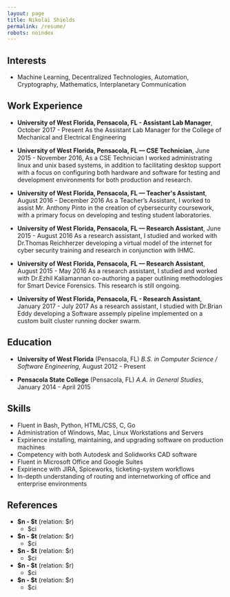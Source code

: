 ```yaml
---
layout: page
title: Nikolai Shields
permalink: /resume/
robots: noindex
---
```


Interests
---------

* Machine Learning, Decentralized Technologies, Automation, Cryptography, Mathematics, Interplanetary Communication

Work Experience
---------------
* **University of West Florida, Pensacola, FL - Assistant Lab Manager**, October 2017 - Present
    As the Assistant Lab Manager for the College of Mechanical and Electrical Engineering

* **University of West Florida, Pensacola, FL — CSE Technician**, June 2015 - November 2016,
    As a CSE Technician I worked administrating linux and unix based systems, in addition to facilitating desktop support with a focus on configuring both hardware and software for testing and development environments for both production and research.

* **University of West Florida, Pensacola, FL — Teacher's Assistant**, August 2016 - December 2016
    As a Teacher’s Assistant, I worked to assist Mr. Anthony Pinto in the creation of cybersecurity coursework, with a primary focus on developing and testing student laboratories.

* **University of West Florida, Pensacola, FL — Research Assistant**, June 2015 - August 2016
    As a research assistant, I studied and worked with Dr.Thomas Reichherzer developing a virtual model of the internet for cyber security training and research in conjunction with IHMC.

* **University of West Florida, Pensacola, FL — Research Assistant**, August 2015 - May 2016
    As a research assistant, I studied and worked with Dr.Ezhil Kaliamannan co-authoring a paper outlining methodologies for Smart Device Forensics. This research is still ongoing.

* **University of West Florida, Pensacola, FL - Research Assistant**, January 2017 - July 2017
    As a research assistant, I studied with Dr.Brian Eddy developing a Software assemply pipeline implemented on a custom built cluster running docker swarm. 

Education
---------
* **University of West Florida** (Pensacola, FL)
    *B.S. in Computer Science / Software Engineering*, August 2012 - Present

* **Pensacola State College** (Pensacola, FL)
    *A.A. in General Studies*, January 2014 - April 2015

Skills
------

*   Fluent in Bash, Python, HTML/CSS, C, Go
*   Administration of Windows, Mac, Linux Workstations and Servers
*   Expirience installing, maintaining, and upgrading software on production machines
*   Competency with both Autodesk and Solidworks CAD software
*   Fluent in Microsoft Office and Google Suites
*   Expirience with JIRA, Spiceworks, ticketing-system workflows
*   In-depth understanding of routing and internetworking of office and enterprise environments

References
----------

* **$n - $t** (relation: $r) 
    - $ci
* **$n - $t** (relation: $r) 
    - $ci
* **$n - $t** (relation: $r) 
    - $ci
* **$n - $t** (relation: $r) 
    - $ci
* **$n - $t** (relation: $r) 
    - $ci

